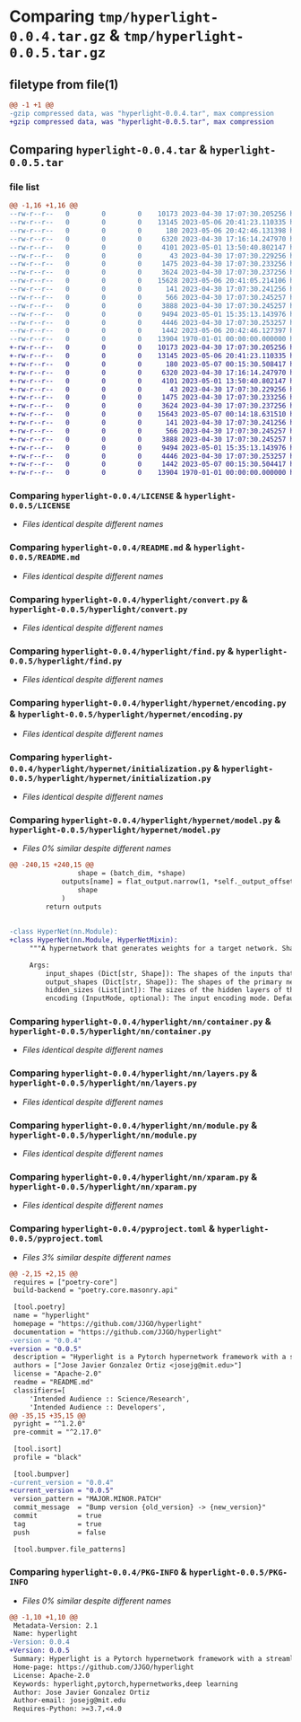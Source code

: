 # Comparing `tmp/hyperlight-0.0.4.tar.gz` & `tmp/hyperlight-0.0.5.tar.gz`

## filetype from file(1)

```diff
@@ -1 +1 @@
-gzip compressed data, was "hyperlight-0.0.4.tar", max compression
+gzip compressed data, was "hyperlight-0.0.5.tar", max compression
```

## Comparing `hyperlight-0.0.4.tar` & `hyperlight-0.0.5.tar`

### file list

```diff
@@ -1,16 +1,16 @@
--rw-r--r--   0        0        0    10173 2023-04-30 17:07:30.205256 hyperlight-0.0.4/LICENSE
--rw-r--r--   0        0        0    13145 2023-05-06 20:41:23.110335 hyperlight-0.0.4/README.md
--rw-r--r--   0        0        0      180 2023-05-06 20:42:46.131398 hyperlight-0.0.4/hyperlight/__init__.py
--rw-r--r--   0        0        0     6320 2023-04-30 17:16:14.247970 hyperlight-0.0.4/hyperlight/convert.py
--rw-r--r--   0        0        0     4101 2023-05-01 13:50:40.802147 hyperlight-0.0.4/hyperlight/find.py
--rw-r--r--   0        0        0       43 2023-04-30 17:07:30.229256 hyperlight-0.0.4/hyperlight/hypernet/__init__.py
--rw-r--r--   0        0        0     1475 2023-04-30 17:07:30.233256 hyperlight-0.0.4/hyperlight/hypernet/encoding.py
--rw-r--r--   0        0        0     3624 2023-04-30 17:07:30.237256 hyperlight-0.0.4/hyperlight/hypernet/initialization.py
--rw-r--r--   0        0        0    15628 2023-05-06 20:41:05.214106 hyperlight-0.0.4/hyperlight/hypernet/model.py
--rw-r--r--   0        0        0      141 2023-04-30 17:07:30.241256 hyperlight-0.0.4/hyperlight/nn/__init__.py
--rw-r--r--   0        0        0      566 2023-04-30 17:07:30.245257 hyperlight-0.0.4/hyperlight/nn/container.py
--rw-r--r--   0        0        0     3888 2023-04-30 17:07:30.245257 hyperlight-0.0.4/hyperlight/nn/layers.py
--rw-r--r--   0        0        0     9494 2023-05-01 15:35:13.143976 hyperlight-0.0.4/hyperlight/nn/module.py
--rw-r--r--   0        0        0     4446 2023-04-30 17:07:30.253257 hyperlight-0.0.4/hyperlight/nn/xparam.py
--rw-r--r--   0        0        0     1442 2023-05-06 20:42:46.127397 hyperlight-0.0.4/pyproject.toml
--rw-r--r--   0        0        0    13904 1970-01-01 00:00:00.000000 hyperlight-0.0.4/PKG-INFO
+-rw-r--r--   0        0        0    10173 2023-04-30 17:07:30.205256 hyperlight-0.0.5/LICENSE
+-rw-r--r--   0        0        0    13145 2023-05-06 20:41:23.110335 hyperlight-0.0.5/README.md
+-rw-r--r--   0        0        0      180 2023-05-07 00:15:30.508417 hyperlight-0.0.5/hyperlight/__init__.py
+-rw-r--r--   0        0        0     6320 2023-04-30 17:16:14.247970 hyperlight-0.0.5/hyperlight/convert.py
+-rw-r--r--   0        0        0     4101 2023-05-01 13:50:40.802147 hyperlight-0.0.5/hyperlight/find.py
+-rw-r--r--   0        0        0       43 2023-04-30 17:07:30.229256 hyperlight-0.0.5/hyperlight/hypernet/__init__.py
+-rw-r--r--   0        0        0     1475 2023-04-30 17:07:30.233256 hyperlight-0.0.5/hyperlight/hypernet/encoding.py
+-rw-r--r--   0        0        0     3624 2023-04-30 17:07:30.237256 hyperlight-0.0.5/hyperlight/hypernet/initialization.py
+-rw-r--r--   0        0        0    15643 2023-05-07 00:14:18.631510 hyperlight-0.0.5/hyperlight/hypernet/model.py
+-rw-r--r--   0        0        0      141 2023-04-30 17:07:30.241256 hyperlight-0.0.5/hyperlight/nn/__init__.py
+-rw-r--r--   0        0        0      566 2023-04-30 17:07:30.245257 hyperlight-0.0.5/hyperlight/nn/container.py
+-rw-r--r--   0        0        0     3888 2023-04-30 17:07:30.245257 hyperlight-0.0.5/hyperlight/nn/layers.py
+-rw-r--r--   0        0        0     9494 2023-05-01 15:35:13.143976 hyperlight-0.0.5/hyperlight/nn/module.py
+-rw-r--r--   0        0        0     4446 2023-04-30 17:07:30.253257 hyperlight-0.0.5/hyperlight/nn/xparam.py
+-rw-r--r--   0        0        0     1442 2023-05-07 00:15:30.504417 hyperlight-0.0.5/pyproject.toml
+-rw-r--r--   0        0        0    13904 1970-01-01 00:00:00.000000 hyperlight-0.0.5/PKG-INFO
```

### Comparing `hyperlight-0.0.4/LICENSE` & `hyperlight-0.0.5/LICENSE`

 * *Files identical despite different names*

### Comparing `hyperlight-0.0.4/README.md` & `hyperlight-0.0.5/README.md`

 * *Files identical despite different names*

### Comparing `hyperlight-0.0.4/hyperlight/convert.py` & `hyperlight-0.0.5/hyperlight/convert.py`

 * *Files identical despite different names*

### Comparing `hyperlight-0.0.4/hyperlight/find.py` & `hyperlight-0.0.5/hyperlight/find.py`

 * *Files identical despite different names*

### Comparing `hyperlight-0.0.4/hyperlight/hypernet/encoding.py` & `hyperlight-0.0.5/hyperlight/hypernet/encoding.py`

 * *Files identical despite different names*

### Comparing `hyperlight-0.0.4/hyperlight/hypernet/initialization.py` & `hyperlight-0.0.5/hyperlight/hypernet/initialization.py`

 * *Files identical despite different names*

### Comparing `hyperlight-0.0.4/hyperlight/hypernet/model.py` & `hyperlight-0.0.5/hyperlight/hypernet/model.py`

 * *Files 0% similar despite different names*

```diff
@@ -240,15 +240,15 @@
                 shape = (batch_dim, *shape)
             outputs[name] = flat_output.narrow(1, *self._output_offsets[name]).view(
                 shape
             )
         return outputs
 
 
-class HyperNet(nn.Module):
+class HyperNet(nn.Module, HyperNetMixin):
     """A hypernetwork that generates weights for a target network. Shape is Dict[str, Tuple[int, ...]]
 
     Args:
         input_shapes (Dict[str, Shape]): The shapes of the inputs that the hypernetwork takes
         output_shapes (Dict[str, Shape]): The shapes of the primary network weights being predicted,
         hidden_sizes (List[int]): The sizes of the hidden layers of the hypernetwork.
         encoding (InputMode, optional): The input encoding mode. Defaults to "cos|sin".
```

### Comparing `hyperlight-0.0.4/hyperlight/nn/container.py` & `hyperlight-0.0.5/hyperlight/nn/container.py`

 * *Files identical despite different names*

### Comparing `hyperlight-0.0.4/hyperlight/nn/layers.py` & `hyperlight-0.0.5/hyperlight/nn/layers.py`

 * *Files identical despite different names*

### Comparing `hyperlight-0.0.4/hyperlight/nn/module.py` & `hyperlight-0.0.5/hyperlight/nn/module.py`

 * *Files identical despite different names*

### Comparing `hyperlight-0.0.4/hyperlight/nn/xparam.py` & `hyperlight-0.0.5/hyperlight/nn/xparam.py`

 * *Files identical despite different names*

### Comparing `hyperlight-0.0.4/pyproject.toml` & `hyperlight-0.0.5/pyproject.toml`

 * *Files 3% similar despite different names*

```diff
@@ -2,15 +2,15 @@
 requires = ["poetry-core"]
 build-backend = "poetry.core.masonry.api"
 
 [tool.poetry]
 name = "hyperlight"
 homepage = "https://github.com/JJGO/hyperlight"
 documentation = "https://github.com/JJGO/hyperlight"
-version = "0.0.4"
+version = "0.0.5"
 description = "Hyperlight is a Pytorch hypernetwork framework with a streamlined API"
 authors = ["Jose Javier Gonzalez Ortiz <josejg@mit.edu>"]
 license = "Apache-2.0"
 readme = "README.md"
 classifiers=[
     'Intended Audience :: Science/Research',
     'Intended Audience :: Developers',
@@ -35,15 +35,15 @@
 pyright = "^1.2.0"
 pre-commit = "^2.17.0"
 
 [tool.isort]
 profile = "black"
 
 [tool.bumpver]
-current_version = "0.0.4"
+current_version = "0.0.5"
 version_pattern = "MAJOR.MINOR.PATCH"
 commit_message  = "Bump version {old_version} -> {new_version}"
 commit          = true
 tag             = true
 push            = false
 
 [tool.bumpver.file_patterns]
```

### Comparing `hyperlight-0.0.4/PKG-INFO` & `hyperlight-0.0.5/PKG-INFO`

 * *Files 0% similar despite different names*

```diff
@@ -1,10 +1,10 @@
 Metadata-Version: 2.1
 Name: hyperlight
-Version: 0.0.4
+Version: 0.0.5
 Summary: Hyperlight is a Pytorch hypernetwork framework with a streamlined API
 Home-page: https://github.com/JJGO/hyperlight
 License: Apache-2.0
 Keywords: hyperlight,pytorch,hypernetworks,deep learning
 Author: Jose Javier Gonzalez Ortiz
 Author-email: josejg@mit.edu
 Requires-Python: >=3.7,<4.0
```

